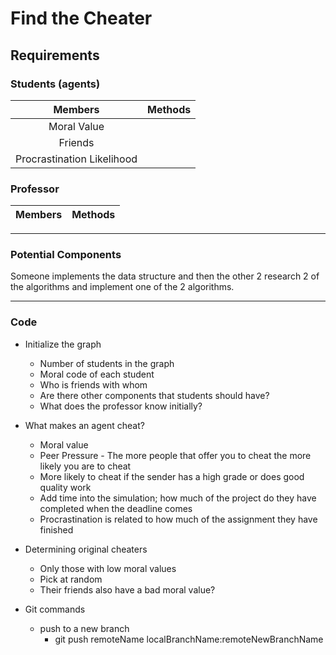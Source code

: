 # Find the Cheater

## Requirements

### Students (agents)

| Members | Methods |
|:-------:|:-------:|
| Moral Value | |
| Friends | |
| Procrastination Likelihood | |

### Professor

| Members | Methods |
|:-------:|:-------:|

-----

### Potential Components

Someone implements the data structure and then the other 2 research 2 of the algorithms and implement one of the 2 algorithms. 

-----

### Code
 
 - Initialize the graph
    - Number of students in the graph
    - Moral code of each student
    - Who is friends with whom
    - Are there other components that students should have?
    - What does the professor know initially?

- What makes an agent cheat?
    - Moral value
    - Peer Pressure - The more people that offer you to cheat the more likely you are to cheat
    - More likely to cheat if the sender has a high grade or does good quality work
    - Add time into the simulation; how much of the project do they have completed when the deadline comes
    - Procrastination is related to how much of the assignment they have finished

- Determining original cheaters
    - Only those with low moral values
    - Pick at random
    - Their friends also have a bad moral value?
    
- Git commands
    - push to a new branch
        - git push remoteName localBranchName:remoteNewBranchName
